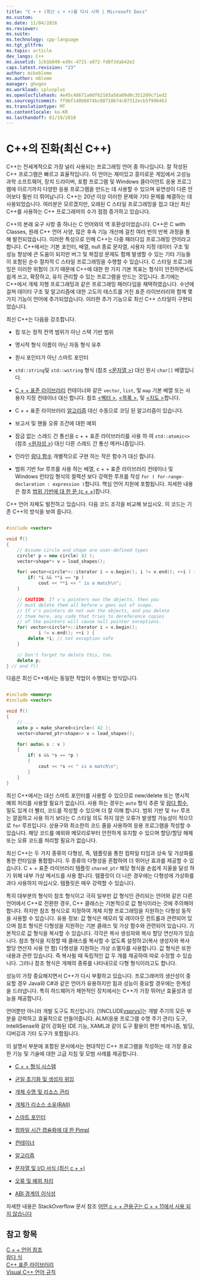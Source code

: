 ```yaml
---
title: "C + + (최신 c + +)를 다시 시작 | Microsoft Docs"
ms.custom: 
ms.date: 11/04/2016
ms.reviewer: 
ms.suite: 
ms.technology: cpp-language
ms.tgt_pltfrm: 
ms.topic: article
dev_langs: C++
ms.assetid: 1cb1b849-ed9c-4721-a972-fd8f3dab42e2
caps.latest.revision: "23"
author: mikeblome
ms.author: mblome
manager: ghogen
ms.workload: cplusplus
ms.openlocfilehash: 4e45c48671a0df62103a58a89d0c351209c71ed2
ms.sourcegitcommit: ff9bf140b6874bc08718674c07312ecb5f996463
ms.translationtype: MT
ms.contentlocale: ko-KR
ms.lasthandoff: 01/19/2018
---
```

# <a name="welcome-back-to-c-modern-c"></a>C++의 진화(최신 C++)
C++는 전세계적으로 가장 널리 사용되는 프로그래밍 언어 중 하나입니다. 잘 작성된 C++ 프로그램은 빠르고 효율적입니다. 이 언어는 재미있고 흥미로운 게임에서 고성능 과학 소프트웨어, 장치 드라이버, 포함 프로그램 및 Windows 클라이언트 응용 프로그램에 이르기까지 다양한 응용 프로그램을 만드는 데 사용할 수 있으며 유연성이 다른 언어보다 훨씬 더 뛰어납니다. C++는 20년 이상 이러한 문제와 기타 문제를 해결하는 데 사용되었습니다. 여러분은 모르겠지만, 오래된 C 스타일 프로그래밍을 접고 대신 최신 C++를 사용하는 C++ 프로그래머의 수가 점점 증가하고 있습니다.  
  
 C++의 본래 요구 사항 중 하나는 C 언어와의 역 호환성이었습니다. C++은 C with Classes, 원래 C++ 언어 사양, 많은 후속 기능 개선에 걸친 여러 번의 반복 과정을 통해 발전되었습니다. 이러한 특성으로 인해 C++는 다중 패러다임 프로그래밍 언어라고 합니다. C++에서는 기본 포인터, 배열, null 종료 문자열, 사용자 지정 데이터 구조 및 성능 향상에 큰 도움이 되지만 버그 및 복잡성 문제도 함께 발생할 수 있는 기타 기능들이 포함된 순수 절차적 C 스타일 프로그래밍을 수행할 수 있습니다.  C 스타일 프로그래밍은 이러한 위험이 크기 때문에 C++에 대한 한 가지 기본 목표는 형식이 안전하면서도 쉽게 쓰고, 확장하고, 유지 관리할 수 있는 프로그램을 만드는 것입니다. 초기에는 C++에서 개체 지행 프로그래밍과 같은 프로그래밍 패러다임을 채택하였습니다. 수년에 걸쳐 데이터 구조 및 알고리즘에 대한 고도의 테스트를 거친 표준 라이브러리와 함께 몇 가지 기능이 언어에 추가되었습니다. 이러한 추가 기능으로 최신 C++ 스타일이 구현되었습니다.  
  
 최신 C++는 다음을 강조합니다.  
  
-   힙 또는 정적 전역 범위가 아닌 스택 기반 범위  
  
-   명시적 형식 이름이 아닌 자동 형식 유추  
  
-   원시 포인터가 아닌 스마트 포인터  
  
-   `std::string`및 `std::wstring` 형식 (참조 [ \<문자열 >](../standard-library/string.md)) 대신 원시 `char[]` 배열입니다.  
  
-   [C + + 표준 라이브러리](../standard-library/cpp-standard-library-header-files.md) 컨테이너와 같은 `vector`, `list`, 및 `map` 기본 배열 또는 사용자 지정 컨테이너 대신 합니다. 참조 [ \<벡터 >](../standard-library/vector.md), [ \<목록 >](../standard-library/list.md), 및 [ \<지도 >](../standard-library/map.md)합니다.  
  
-   C + + 표준 라이브러리 [알고리즘](../standard-library/algorithm.md) 대신 수동으로 코딩 된 알고리즘이 있습니다.  
  
-   보고서 및 핸들 오류 조건에 대한 예외  
  
-   잠금 없는 스레드 간 통신을 c + + 표준 라이브러리를 사용 하 여 `std::atomic<>` (참조 [ \<원자성 >](../standard-library/atomic.md)) 대신 다른 스레드 간 통신 메커니즘입니다.  
  
-   인라인 [람다 함수](../cpp/lambda-expressions-in-cpp.md) 개별적으로 구현 하는 작은 함수가 대신 합니다.  
  
-   범위 기반 for 루프를 사용 하는 배열, c + + 표준 라이브러리 컨테이너 및 Windows 런타임 형식의 컬렉션 보다 강력한 루프를 작성 `for ( for-range-declaration : expression )`합니다. 핵심 언어 지원에 포함됩니다. 자세한 내용은 참조 [범위 기반에 대 한 문 (c + +)](../cpp/range-based-for-statement-cpp.md)합니다.  
  
 C++ 언어 자체도 발전하고 있습니다. 다음 코드 조각을 비교해 보십시오. 이 코드는 기존 C++의 방식을 보여 줍니다.  
  
```cpp  

#include <vector>

void f()
{
    // Assume circle and shape are user-defined types  
    circle* p = new circle( 42 );   
    vector<shape*> v = load_shapes();  

    for( vector<circle*>::iterator i = v.begin(); i != v.end(); ++i ) {  
        if( *i && **i == *p )  
            cout << **i << " is a match\n";  
    }  

    // CAUTION: If v's pointers own the objects, then you
    // must delete them all before v goes out of scope.
    // If v's pointers do not own the objects, and you delete
    // them here, any code that tries to dereference copies
    // of the pointers will cause null pointer exceptions.
    for( vector<circle*>::iterator i = v.begin();  
            i != v.end(); ++i ) {  
        delete *i; // not exception safe  
    }  

    // Don't forget to delete this, too.  
    delete p;  
} // end f()
```

 다음은 최신 C++에서는 동일한 작업이 수행되는 방식입니다.  
  
```cpp

#include <memory>  
#include <vector>  

void f()
{
    // ...  
    auto p = make_shared<circle>( 42 );  
    vector<shared_ptr<shape>> v = load_shapes();  

    for( auto& s : v ) 
    {  
        if( s && *s == *p )
        {
            cout << *s << " is a match\n";
        }
    }
}

```

 최신 C++에서는 대신 스마트 포인터를 사용할 수 있으므로 new/delete 또는 명시적 예외 처리를 사용할 필요가 없습니다. 사용 하는 경우는 `auto` 형식 추론 및 [람다 함수](../cpp/lambda-expressions-in-cpp.md), 밀도 있게 더 빨리, 코드를 작성할 수 있으며 더 잘 이해 합니다. 범위 기반 및 `for` 루프는 깔끔하고 사용 하기 보다는 C 스타일 의도 하지 않은 오류가 발생할 가능성이 적으므로 `for` 루프입니다. 상용구와 최소한의 코드 줄을 사용하여 응용 프로그램을 작성할 수 있습니다. 해당 코드를 예외와 메모리로부터 안전하게 유지할 수 있으며 할당/할당 해제 또는 오류 코드를 처리할 필요가 없습니다.  
  
 최신 C++는 두 가지 종류의 다형성, 즉, 템플릿을 통한 컴파일 타임과 상속 및 가상화를 통한 런타임을 통합합니다. 두 종류의 다형성을 혼합하여 더 뛰어난 효과를 제공할 수 있습니다. C + + 표준 라이브러리 템플릿 `shared_ptr` 해당 형식을 손쉽게 지울을 달성 하기 위해 내부 가상 메서드를 사용 합니다. 템플릿이 더 나은 경우에는 다형성에 가상화를 과다 사용하지 마십시오. 템플릿은 매우 강력할 수 있습니다.  
  
 특히 대부분의 형식이 참조 형식이고 극히 일부만 값 형식인 관리되는 언어와 같은 다른 언어에서 C++로 전환한 경우, C++ 클래스는 기본적으로 값 형식이라는 것에 주의해야 합니다. 하지만 참조 형식으로 지정하여 개체 지향 프로그래밍을 지원하는 다형성 동작을 사용할 수 있습니다. 유용 정보: 값 형식은 메모리 및 레이아웃 컨트롤과 관련되어 있으며 참조 형식은 다형성을 지원하는 기본 클래스 및 가상 함수와 관련되어 있습니다. 기본적으로 값 형식을 복사할 수 있습니다. 각각은 복사 생성자와 복사 할당 연산자가 있습니다. 참조 형식을 지정할 때 클래스를 복사할 수 없도록 설정하고(복사 생성자와 복사 할당 연산자 사용 안 함) 다형성을 지원하는 가상 소멸자를 사용합니다. 값 형식은 또한 내용과 관련 있습니다. 즉 복사될 때 독립적인 값 두 개를 제공하여 따로 수정할 수 있습니다. 그러나 참조 형식은 개체의 종류를 나타내므로 다형 형식이라고도 합니다.  
  
 성능이 가장 중요해지면서 C++가 다시 부활하고 있습니다. 프로그래머의 생산성이 중요할 경우 Java와 C#과 같은 언어가 유용하지만 힘과 성능이 중요할 경우에는 한계성을 드러냅니다. 특히 하드웨어가 제한적인 장치에서는 C++가 가장 뛰어난 효율성과 성능을 제공합니다.  
  
 언어뿐만 아니라 개발 도구도 최신입니다. [!INCLUDE[vsprvs](../assembler/masm/includes/vsprvs_md.md)]는 개발 주기의 모든 부분을 강력하고 효율적으로 만들어줍니다. ALM(응용 프로그램 수명 주기 관리) 도구, IntelliSense와 같이 강화된 IDE 기능, XAML과 같이 도구 활용이 편한 메커니즘, 빌딩, 디버깅과 기타 도구가 포함됩니다.  
  
 이 설명서 부분에 포함된 문서에서는 현대적인 C++ 프로그램을 작성하는 데 가장 중요한 기능 및 기술에 대한 고급 지침 및 모범 사례를 제공합니다.  
  
-   [C + + 형식 시스템](../cpp/cpp-type-system-modern-cpp.md)  
  
-   [균일 초기화 및 생성자 위임](../cpp/uniform-initialization-and-delegating-constructors.md)  
  
-   [개체 수명 및 리소스 관리](../cpp/object-lifetime-and-resource-management-modern-cpp.md)  
  
-   [개체가 리소스 소유(RAII)](../cpp/objects-own-resources-raii.md)  
  
-   [스마트 포인터](../cpp/smart-pointers-modern-cpp.md)  
  
-   [컴파일 시간 캡슐화에 대 한 Pimpl](../cpp/pimpl-for-compile-time-encapsulation-modern-cpp.md)  
  
-   [컨테이너](../cpp/containers-modern-cpp.md)  
  
-   [알고리즘](../cpp/algorithms-modern-cpp.md)  
  
-   [문자열 및 I/O 서식 (최신 c + +)](../cpp/string-and-i-o-formatting-modern-cpp.md)  
  
-   [오류 및 예외 처리](../cpp/errors-and-exception-handling-modern-cpp.md)  
  
-   [ABI 경계의 이식성](../cpp/portability-at-abi-boundaries-modern-cpp.md)  
  
 자세한 내용은 StackOverflow 문서 참조 [어떤 c + + 관용구는 C + + 11에서 사용 되지 않습니다](http://go.microsoft.com/fwlink/p/?linkid=402836)  
  
## <a name="see-also"></a>참고 항목  
 [C + + 언어 참조](../cpp/cpp-language-reference.md)   
 [람다 식](../cpp/lambda-expressions-in-cpp.md)   
 [C++ 표준 라이브러리](../standard-library/cpp-standard-library-reference.md)  
 [Visual C++ 언어 규칙](../visual-cpp-language-conformance.md)  
